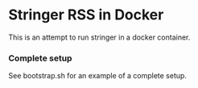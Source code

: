 # Stringer RSS in Docker

This is an attempt to run stringer in a docker container.

### Complete setup

See bootstrap.sh for an example of a complete setup.
